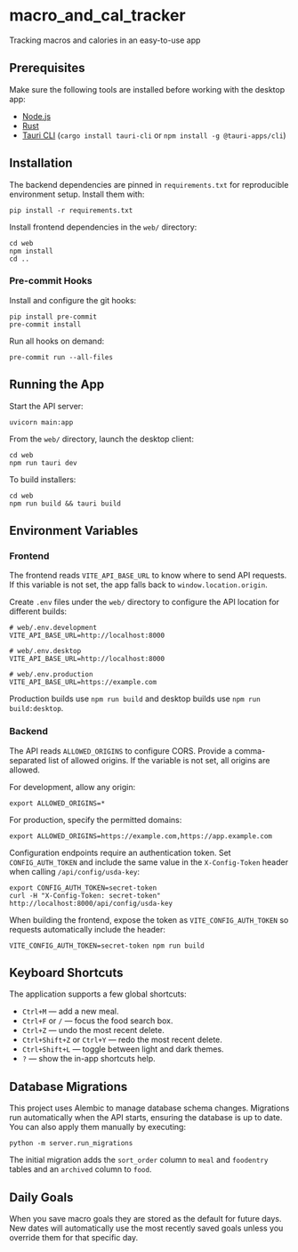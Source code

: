 # macro_and_cal_tracker
Tracking macros and calories in an easy-to-use app

## Prerequisites

Make sure the following tools are installed before working with the desktop app:

- [Node.js](https://nodejs.org/)
- [Rust](https://www.rust-lang.org/tools/install)
- [Tauri CLI](https://tauri.app/) (`cargo install tauri-cli` or `npm install -g @tauri-apps/cli`)

## Installation

The backend dependencies are pinned in `requirements.txt` for reproducible
environment setup. Install them with:

```
pip install -r requirements.txt
```

Install frontend dependencies in the `web/` directory:

```
cd web
npm install
cd ..
```

### Pre-commit Hooks

Install and configure the git hooks:

```
pip install pre-commit
pre-commit install
```

Run all hooks on demand:

```
pre-commit run --all-files
```


## Running the App

Start the API server:

```
uvicorn main:app
```

From the `web/` directory, launch the desktop client:

```
cd web
npm run tauri dev
```

To build installers:

```
cd web
npm run build && tauri build
```

## Environment Variables

### Frontend

The frontend reads `VITE_API_BASE_URL` to know where to send API requests. If this
variable is not set, the app falls back to `window.location.origin`.

Create `.env` files under the `web/` directory to configure the API location for
different builds:

```
# web/.env.development
VITE_API_BASE_URL=http://localhost:8000

# web/.env.desktop
VITE_API_BASE_URL=http://localhost:8000

# web/.env.production
VITE_API_BASE_URL=https://example.com
```

Production builds use `npm run build` and desktop builds use `npm run build:desktop`.

### Backend

The API reads `ALLOWED_ORIGINS` to configure CORS. Provide a comma-separated list of allowed
origins. If the variable is not set, all origins are allowed.

For development, allow any origin:

```
export ALLOWED_ORIGINS=*
```

For production, specify the permitted domains:

```
export ALLOWED_ORIGINS=https://example.com,https://app.example.com
```

Configuration endpoints require an authentication token. Set
`CONFIG_AUTH_TOKEN` and include the same value in the `X-Config-Token`
header when calling `/api/config/usda-key`:

```
export CONFIG_AUTH_TOKEN=secret-token
curl -H "X-Config-Token: secret-token" http://localhost:8000/api/config/usda-key
```

When building the frontend, expose the token as `VITE_CONFIG_AUTH_TOKEN` so
requests automatically include the header:

```
VITE_CONFIG_AUTH_TOKEN=secret-token npm run build
```

## Keyboard Shortcuts

The application supports a few global shortcuts:

- `Ctrl+M` — add a new meal.
- `Ctrl+F` or `/` — focus the food search box.
- `Ctrl+Z` — undo the most recent delete.
- `Ctrl+Shift+Z` or `Ctrl+Y` — redo the most recent delete.
- `Ctrl+Shift+L` — toggle between light and dark themes.
- `?` — show the in-app shortcuts help.

## Database Migrations

This project uses Alembic to manage database schema changes. Migrations run
automatically when the API starts, ensuring the database is up to date. You can
also apply them manually by executing:

```
python -m server.run_migrations
```

The initial migration adds the `sort_order` column to `meal` and `foodentry`
tables and an `archived` column to `food`.

## Daily Goals

When you save macro goals they are stored as the default for future days. New dates
will automatically use the most recently saved goals unless you override them for
that specific day.
